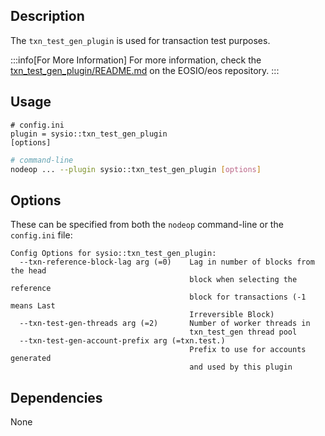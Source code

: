 
## Description

The `txn_test_gen_plugin` is used for transaction test purposes.

:::info[For More Information]
For more information, check the [txn_test_gen_plugin/README.md](https://example.com) on the EOSIO/eos repository.
:::

## Usage

```console
# config.ini
plugin = sysio::txn_test_gen_plugin
[options]
```

```sh
# command-line
nodeop ... --plugin sysio::txn_test_gen_plugin [options]
```

## Options

These can be specified from both the `nodeop` command-line or the `config.ini` file:

```console
Config Options for sysio::txn_test_gen_plugin:
  --txn-reference-block-lag arg (=0)    Lag in number of blocks from the head 
                                        block when selecting the reference 
                                        block for transactions (-1 means Last 
                                        Irreversible Block)
  --txn-test-gen-threads arg (=2)       Number of worker threads in 
                                        txn_test_gen thread pool
  --txn-test-gen-account-prefix arg (=txn.test.)
                                        Prefix to use for accounts generated 
                                        and used by this plugin
```

## Dependencies

None
